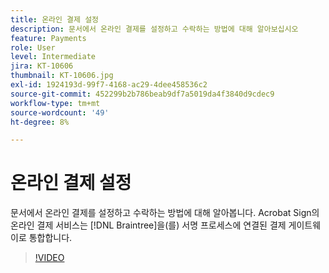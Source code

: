 ```yaml
---
title: 온라인 결제 설정
description: 문서에서 온라인 결제를 설정하고 수락하는 방법에 대해 알아보십시오
feature: Payments
role: User
level: Intermediate
jira: KT-10606
thumbnail: KT-10606.jpg
exl-id: 1924193d-99f7-4168-ac29-4dee458536c2
source-git-commit: 452299b2b786beab9df7a5019da4f3840d9cdec9
workflow-type: tm+mt
source-wordcount: '49'
ht-degree: 8%

---
```


# 온라인 결제 설정

문서에서 온라인 결제를 설정하고 수락하는 방법에 대해 알아봅니다. Acrobat Sign의 온라인 결제 서비스는 [!DNL Braintree]을(를) 서명 프로세스에 연결된 결제 게이트웨이로 통합합니다.

>[!VIDEO](https://video.tv.adobe.com/v/3412756?quality=12&learn=on&hidetitle=true&captions=kor)

